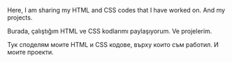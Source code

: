 Here, I am sharing my HTML and CSS codes that I have worked on. And my projects.

Burada, çalıştığım HTML ve CSS kodlarımı paylaşıyorum. Ve projelerim.

Тук споделям моите HTML и CSS кодове, върху които съм работил. И моите проекти.
